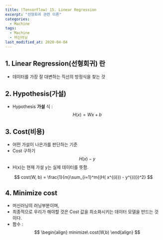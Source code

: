 ```yaml
---
title: (TensorFlow) 15. Linear Regression
excerpt: "선형회귀 관련 이론"
categories:
  - Machine
tags:
  - Machine
  - 머신러닝
last_modified_at: 2020-04-04
---
```


## 1. Linear Regression(선형회귀) 란
- 데이터를 가장 잘 대변하는 직선의 방정식을 찾는 것

## 2. Hypothesis(가설)
- Hypothesis **가설** 식 :
$$
H(x) = Wx + b
$$ 


## 3. Cost(비용)
- 어떤 가설이 나은가를 판단하는 기준
- Cost 구하기 
$$
H(x) - y
$$
- H(x)는 현재 가설 y는 실제 데이터를 뜻함.

$$
cost(W, b) = \frac{1}{m}\sum_{i=1}^m{(H( x^{(i)}) - y^{(i)})^2}
$$

## 4. Minimize cost
- 머신러닝의 러닝부분이며,
- 최종적으로 우리가 해야할 것은 Cost 값을 최소화시키는 데이터 모델을 만드는 것이다.
- 함수 : 
$$
\begin{align}
minimize\ cost(W,b)
\end{align}
$$
